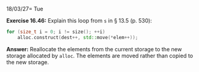 18/03/27= Tue

**Exercise 16.46:** Explain this loop from `s` in § 13.5 (p. 530):

```c++
for (size_t i = 0; i != size(); ++i)
    alloc.construct(dest++, std::move(*elem++));
```

**Answer:** Reallocate the elements from the current storage to the new storage allocated by `alloc`. The elements are moved rather than copied to the new storage.